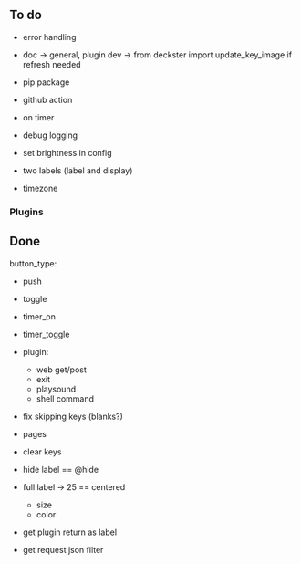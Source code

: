 ## To do

- error handling
- doc -> general, plugin dev -> from deckster import update_key_image if refresh needed
- pip package
- github action
- on timer





- debug logging

- set brightness in config
- two labels (label and display)
- timezone



### Plugins




## Done
button_type:
  - push
  - toggle
  - timer_on
  - timer_toggle


- plugin:
  - web get/post
  - exit
  - playsound
  - shell command

- fix skipping keys (blanks?)
- pages
- clear keys
- hide label == @hide
- full label -> 25 == centered
  - size
  - color
- get plugin return as label
- get request json filter